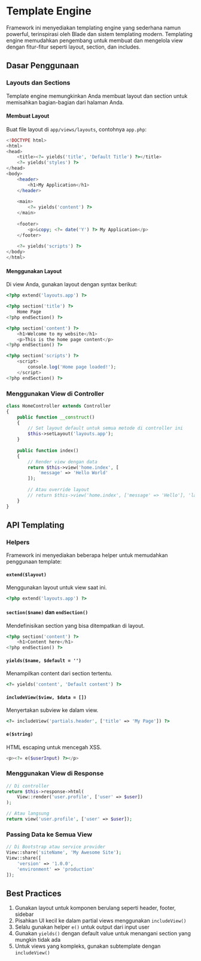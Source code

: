 # Template Engine

Framework ini menyediakan templating engine yang sederhana namun powerful, terinspirasi oleh Blade dan sistem templating modern. Templating engine memudahkan pengembang untuk membuat dan mengelola view dengan fitur-fitur seperti layout, section, dan includes.

## Dasar Penggunaan

### Layouts dan Sections

Template engine memungkinkan Anda membuat layout dan section untuk memisahkan bagian-bagian dari halaman Anda.

#### Membuat Layout

Buat file layout di `app/views/layouts`, contohnya `app.php`:

```php
<!DOCTYPE html>
<html>
<head>
    <title><?= yields('title', 'Default Title') ?></title>
    <?= yields('styles') ?>
</head>
<body>
    <header>
        <h1>My Application</h1>
    </header>
    
    <main>
        <?= yields('content') ?>
    </main>
    
    <footer>
        <p>&copy; <?= date('Y') ?> My Application</p>
    </footer>
    
    <?= yields('scripts') ?>
</body>
</html>
```

#### Menggunakan Layout

Di view Anda, gunakan layout dengan syntax berikut:

```php
<?php extend('layouts.app') ?>

<?php section('title') ?>
    Home Page
<?php endSection() ?>

<?php section('content') ?>
    <h1>Welcome to my website</h1>
    <p>This is the home page content</p>
<?php endSection() ?>

<?php section('scripts') ?>
    <script>
        console.log('Home page loaded!');
    </script>
<?php endSection() ?>
```

### Menggunakan View di Controller

```php
class HomeController extends Controller
{
    public function __construct()
    {
        // Set layout default untuk semua metode di controller ini
        $this->setLayout('layouts.app');
    }
    
    public function index()
    {
        // Render view dengan data
        return $this->view('home.index', [
            'message' => 'Hello World'
        ]);
        
        // Atau override layout
        // return $this->view('home.index', ['message' => 'Hello'], 'layouts.admin');
    }
}
```

## API Templating

### Helpers

Framework ini menyediakan beberapa helper untuk memudahkan penggunaan template:

#### `extend($layout)`

Menggunakan layout untuk view saat ini.

```php
<?php extend('layouts.app') ?>
```

#### `section($name)` dan `endSection()`

Mendefinisikan section yang bisa ditempatkan di layout.

```php
<?php section('content') ?>
    <h1>Content here</h1>
<?php endSection() ?>
```

#### `yields($name, $default = '')`

Menampilkan content dari section tertentu.

```php
<?= yields('content', 'Default content') ?>
```

#### `includeView($view, $data = [])`

Menyertakan subview ke dalam view.

```php
<?= includeView('partials.header', ['title' => 'My Page']) ?>
```

#### `e($string)`

HTML escaping untuk mencegah XSS.

```php
<p><?= e($userInput) ?></p>
```

### Menggunakan View di Response

```php
// Di controller
return $this->response->html(
    View::render('user.profile', ['user' => $user])
);

// Atau langsung
return view('user.profile', ['user' => $user]);
```

### Passing Data ke Semua View

```php
// Di Bootstrap atau service provider
View::share('siteName', 'My Awesome Site');
View::share([
    'version' => '1.0.0',
    'environment' => 'production'
]);
```

## Best Practices

1. Gunakan layout untuk komponen berulang seperti header, footer, sidebar
2. Pisahkan UI kecil ke dalam partial views menggunakan `includeView()`
3. Selalu gunakan helper `e()` untuk output dari input user
4. Gunakan `yields()` dengan default value untuk menangani section yang mungkin tidak ada
5. Untuk views yang kompleks, gunakan subtemplate dengan `includeView()`
